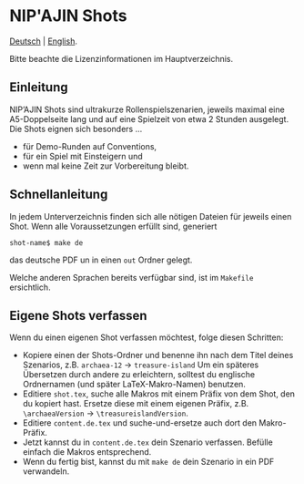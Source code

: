 # NIP'AJIN Shots

[Deutsch](README.md) | [English](README.en.md).

Bitte beachte die Lizenzinformationen im Hauptverzeichnis.

## Einleitung

NIP’AJIN Shots sind ultrakurze Rollenspielszenarien, jeweils maximal eine A5-Doppelseite lang und auf eine Spielzeit von etwa 2 Stunden ausgelegt. Die Shots eignen sich besonders ...

* für Demo-Runden auf Conventions,
* für ein Spiel mit Einsteigern und
* wenn mal keine Zeit zur Vorbereitung bleibt.

## Schnellanleitung

In jedem Unterverzeichnis finden sich alle nötigen Dateien für jeweils einen Shot. Wenn alle Voraussetzungen erfüllt sind, generiert

```
shot-name$ make de
```

das deutsche PDF un in einen `out` Ordner gelegt.

Welche anderen Sprachen bereits verfügbar sind, ist im `Makefile` ersichtlich.

## Eigene Shots verfassen

Wenn du einen eigenen Shot verfassen möchtest, folge diesen Schritten:

* Kopiere einen der Shots-Ordner und benenne ihn nach dem Titel deines Szenarios, z.B. `archaea-12` -> `treasure-island` Um ein späteres Übersetzen durch andere zu erleichtern, solltest du englische Ordnernamen (und später LaTeX-Makro-Namen) benutzen.
* Editiere `shot.tex`, suche alle Makros mit einem Präfix von dem Shot, den du kopiert hast. Ersetze diese mit einem eigenen Präfix, z.B. `\archaeaVersion` -> `\treasureislandVersion`.
* Editiere `content.de.tex` und suche-und-ersetze auch dort den Makro-Präfix.
* Jetzt kannst du in `content.de.tex` dein Szenario verfassen. Befülle einfach die Makros entsprechend.
* Wenn du fertig bist, kannst du mit `make de` dein Szenario in ein PDF verwandeln.
